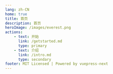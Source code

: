 ```yaml
---
lang: zh-CN
home: true
title: 首页
description: 首页
heroImage: /images/everest.png
actions:
    - text: 开始
      link: /getstarted.md
      type: primary
    - text: 介绍
      link: /intro.md
      type: secondary
footer: MIT Licensed | Powered by vuepress-next
---
```


